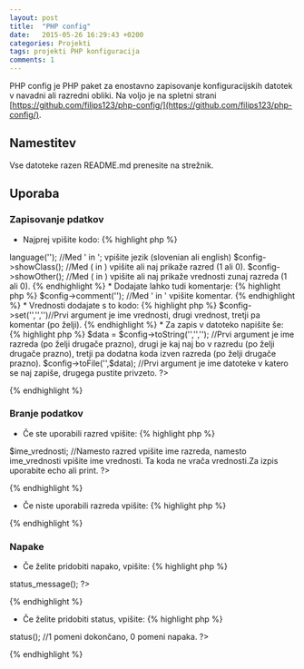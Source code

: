 ```yaml
---
layout: post
title:  "PHP config"
date:   2015-05-26 16:29:43 +0200
categories: Projekti
tags: projekti PHP konfiguracija
comments: 1
---
```

PHP config je PHP paket za enostavno zapisovanje konfiguracijskih datotek v navadni ali razredni obliki. Na voljo je na spletni strani [https://github.com/filips123/php-config/](https://github.com/filips123/php-config/).

<!--more-->

## Namestitev
Vse datoteke razen README.md prenesite na strežnik.

## Uporaba
### Zapisovanje pdatkov
* Najprej vpišite kodo:
{% highlight php %}
<?php
include(''); //Med ' in ' vpišite pot do php-config.php datoteke.
$config = new Config;
$config->language(''); //Med ' in '; vpišite jezik (slovenian ali english)
$config->showClass(); //Med ( in ) vpišite ali naj prikaže razred (1 ali 0).
$config->showOther(); //Med ( in ) vpišite ali naj prikaže vrednosti zunaj razreda (1 ali 0).
{% endhighlight %}
  
* Dodajate lahko tudi komentarje:
{% highlight php %}
$config->comment(''); //Med ' in ' vpišite komentar.
{% endhighlight %}
  
* Vrednosti dodajate s to kodo:
{% highlight php %}
$config->set('','','')//Prvi argument je ime vrednosti, drugi vrednost, tretji pa komentar (po želji).
{% endhighlight %}
  
* Za zapis v datoteko napišite še:
{% highlight php %}
$data = $config->toString('','',''); //Prvi argument je ime razreda (po želji drugače prazno), drugi je kaj naj bo v razredu (po želji drugače prazno), tretji pa dodatna koda izven razreda (po želji drugače prazno).
$config->toFile('',$data); //Prvi argument je ime datoteke v katero se naj zapiše, drugega pustite privzeto.
?>
{% endhighlight %}

### Branje podatkov
* Če ste uporabili razred vpišite:
{% highlight php %}
<?php
include('pot_do_datoteke'); //Namesto pot_do_datoteke vpišite pot do datoteke.
$razred = new razred; //Naesto razred vpišite ime razreda.
$razred->$ime_vrednosti; //Namesto razred vpišite ime razreda, namesto ime_vrednosti vpišite ime vrednosti. Ta koda ne vrača vrednosti.Za izpis uporabite echo ali print.
?>
{% endhighlight %}
  
* Če niste uporabili razreda vpišite:
{% highlight php %}
<?php
include('pot_do_datoteke'); //Namesto pot_do_datoteke vpišite pot do datoteke.
$ime_vrednosti; //Namesto ime_vrednosti vpišite ime vrednosti. Ta koda ne vrača vrednosti.Za izpis uporabite echo ali print.
?>
{% endhighlight %}

### Napake
* Če želite pridobiti napako, vpišite:
{% highlight php %}
<?php
echo $config->status_message();
?>
{% endhighlight %}

* Če želite pridobiti status, vpišite:
{% highlight php %}
<?php
echo $config->status(); //1 pomeni dokončano, 0 pomeni napaka.
?>
{% endhighlight %}